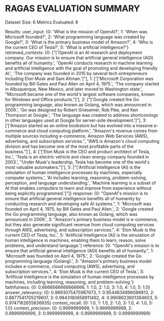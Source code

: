 RAGAS EVALUATION SUMMARY
==================================================

Dataset Size: 6
Metrics Evaluated: 8

Results:
  user_input: {0: 'What is the mission of OpenAI?', 1: 'When was Microsoft founded?', 2: 'What programming language was created by Google?', 3: 'What is the primary business model of Amazon?', 4: 'Who is the current CEO of Tesla?', 5: 'What is artificial intelligence?'}
  retrieved_contexts: {0: ["['OpenAI is an AI research and deployment company. Our mission is to ensure that artificial general intelligence (AGI) benefits all of humanity.', 'OpenAI conducts research in machine learning and artificial intelligence with the goal of promoting and developing friendly AI.', 'The company was founded in 2015 by several tech entrepreneurs including Elon Musk and Sam Altman.']"], 1: ['[\'Microsoft Corporation was founded by Bill Gates and Paul Allen on April 4, 1975.\', \'The company started in Albuquerque, New Mexico, and later moved to Washington state.\', "Microsoft became one of the world\'s largest software companies, known for Windows and Office products."]'], 2: ["['Google created the Go programming language, also known as Golang, which was announced in 2009.', 'Go was designed by Robert Griesemer, Rob Pike, and Ken Thompson at Google.', 'The language was created to address shortcomings in other languages used at Google for server-side development.']"], 3: ['[\'Amazon started as an online bookstore but has evolved into a massive e-commerce and cloud computing platform.\', "Amazon\'s revenue comes from multiple sources including e-commerce, Amazon Web Services (AWS), advertising, and subscription services.", "AWS is Amazon\'s cloud computing division and has become one of the most profitable parts of the business."]'], 4: ['[\'Elon Musk is the CEO and product architect of Tesla, Inc.\', \'Tesla is an electric vehicle and clean energy company founded in 2003.\', "Under Musk\'s leadership, Tesla has become one of the world\'s most valuable automakers."]'], 5: ["['Artificial Intelligence (AI) is the simulation of human intelligence processes by machines, especially computer systems.', 'AI includes learning, reasoning, problem-solving, perception, and language understanding.', 'Machine learning is a subset of AI that enables computers to learn and improve from experience without being explicitly programmed.']"]}
  response: {0: "OpenAI's mission is to ensure that artificial general intelligence benefits all of humanity by conducting research and developing safe AI systems.", 1: 'Microsoft was founded on April 4, 1975, by Bill Gates and Paul Allen.', 2: 'Google created the Go programming language, also known as Golang, which was announced in 2009.', 3: "Amazon's primary business model is e-commerce, but they also generate significant revenue from cloud computing services through AWS, advertising, and subscription services.", 4: 'Elon Musk is the current CEO of Tesla, Inc.', 5: 'Artificial Intelligence (AI) is the simulation of human intelligence in machines, enabling them to learn, reason, solve problems, and understand language.'}
  reference: {0: "OpenAI's mission is to ensure that artificial general intelligence (AGI) benefits all of humanity.", 1: 'Microsoft was founded on April 4, 1975.', 2: 'Google created the Go programming language (Golang).', 3: "Amazon's primary business model includes e-commerce, cloud computing (AWS), advertising, and subscription services.", 4: 'Elon Musk is the current CEO of Tesla.', 5: 'Artificial Intelligence is the simulation of human intelligence processes by machines, including learning, reasoning, and problem-solving.'}
  faithfulness: {0: 0.6666666666666666, 1: 1.0, 2: 1.0, 3: 1.0, 4: 1.0, 5: 1.0}
  answer_relevancy: {0: 0.9893075475987673, 1: 0.9544634896086813, 2: 0.8877541705219607, 3: 0.9843160656911492, 4: 0.9908623801364603, 5: 0.9747162655836935}
  context_recall: {0: 1.0, 1: 1.0, 2: 1.0, 3: 1.0, 4: 1.0, 5: 1.0}
  context_precision: {0: 0.9999999999, 1: 0.9999999999, 2: 0.9999999999, 3: 0.9999999999, 4: 0.9999999999, 5: 0.9999999999}
